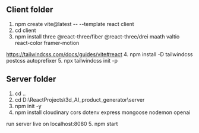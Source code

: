 
## Client folder
1. npm create vite@latest -- --template react client
2. cd client
3. npm install three @react-three/fiber @react-three/drei maath valtio react-color framer-motion  

https://tailwindcss.com/docs/guides/vite#react
4. npm install -D tailwindcss postcss autoprefixer
5. npx tailwindcss init -p

## Server folder
1. cd ..
2. cd D:\ReactProjects\3d_AI_product_generator\server
3. npm init -y
4. npm install cloudinary cors dotenv express mongoose nodemon openai

run server live on localhost:8080
5. npm start